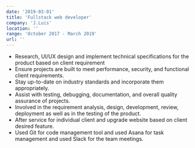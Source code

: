 ```yaml
---
date: '2019-03-01'
title: 'Fullstack web developer'
company: 'J.Luis'
location: ''
range: 'October 2017 - March 2019'
url: ''
---
```


- Research, UI/UX design and implement technical specifications for the product based on client requirement
- Ensure projects are built to meet performance, security, and functional client requirements.
- Stay up-to-date on industry standards and incorporate them appropriately.
- Assist with testing, debugging, documentation, and overall quality assurance of projects.
- Involved in the requirement analysis, design, development, review, deployment as well as in the testing of the product.
- After service for individual client and upgrade website based on client desired feature.
- Used Git for code management tool and used Asana for task management and used Slack for the team meetings.

